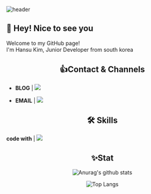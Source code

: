 ![header](https://capsule-render.vercel.app/api?type=waving&color=4169E1&height=300&section=header&text=Hansu%20Kim&fontSize=90&animation=blinking&fontColor=FFD700&theme=redical)

## 👋 Hey! Nice to see you

Welcome to my GitHub page!  
I'm Hansu Kim, Junior Developer from south korea

## <div align=center> :+1:Contact & Channels </div>

<div align=left>

* **BLOG** | <a href="https://www.notion.so/s-Development-Notes-27c5c3e718784987b554aecef5186fbc" target="_blank"><img src="https://img.shields.io/badge/한수's Development Notes-000000?style=social&logo=Notion&logoColor=000000"/></a>

* **EMAIL** | <img src="https://img.shields.io/badge/shn813@naver.com-03C75A?style=social&logo=Naver&logoColor=03C75A"/></a>

</div>


## <div align=center> :hammer_and_wrench: Skills </div>

**code with** |  <img src="https://img.shields.io/badge/JAVA-007396?style=for-the-badge&logo=OpenJDK&logoColor=FFFFFF"/></a> 

## <div align=center> ✨Stat </div>

<div align=center>

![Anurag's github stats](https://github-readme-stats.vercel.app/api?username=Hansu813&show_icons=true&theme=cobalt2)

![Top Langs](https://github-readme-stats.vercel.app/api/top-langs/?username=Hansu813&layout=compact&theme=cobalt2)

</div>
